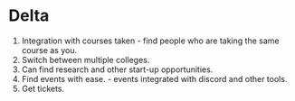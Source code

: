 # Delta
1. Integration with courses taken - find people who are taking the same course as you.
2. Switch between multiple colleges.
3. Can find research and other start-up opportunities.
4. Find events with ease. - events integrated with discord and other tools.
5. Get tickets.
